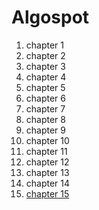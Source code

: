# Algospot

1. chapter 1
2. chapter 2
3. chapter 3
4. chapter 4
5. chapter 5
6. chapter 6
7. chapter 7
8. chapter 8
9. chapter 9
10. chapter 10
11. chapter 11
12. chapter 12
13. chapter 13
14. chapter 14
15. [chapter 15](./chap-15/README.md)